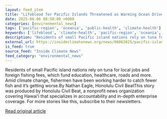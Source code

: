 ```yaml
---
layout: feed_item
title: "Lifeblood for Pacific Islands Threatened as Warming Ocean Drives Tuna East"
date: 2025-06-06 08:50:00 +0000
categories: [environmental_news]
tags: ['pacific-region', 'oceania', 'public-health', 'climate-health']
keywords: ['lifeblood', 'climate-health', 'pacific-region', 'oceania', 'public-health', 'pacific', 'islands']
description: "Residents of small Pacific island nations rely on tuna for local jobs and foreign fishing fees, which fund education, healthcare, roads and more"
external_url: https://insideclimatenews.org/news/06062025/pacific-island-fishing-jobs-threatened-warming-ocean-drives-tuna-east/
is_feed: true
source_feed: "Inside Climate News"
feed_category: "environmental_news"
---
```


Residents of small Pacific island nations rely on tuna for local jobs and foreign fishing fees, which fund education, healthcare, roads and more. Amid climate change, fishermen have been working harder to catch fewer fish and it’s getting worse.By Nathan Eagle, Honolulu Civil BeatThis story was produced by Honolulu Civil Beat, a nonprofit news organization covering Hawaiʻi that specializes in accountability and in-depth enterprise coverage. For more stories like this, subscribe to their newsletters.

[Read original article](https://insideclimatenews.org/news/06062025/pacific-island-fishing-jobs-threatened-warming-ocean-drives-tuna-east/)
